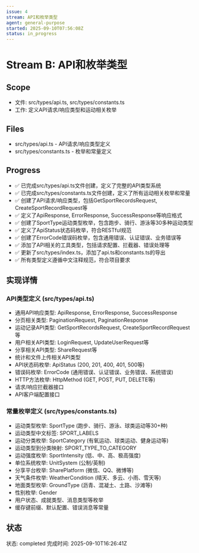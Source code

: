 ```yaml
---
issue: 4
stream: API和枚举类型
agent: general-purpose
started: 2025-09-10T07:56:08Z
status: in_progress
---
```


# Stream B: API和枚举类型

## Scope
- 文件: src/types/api.ts, src/types/constants.ts
- 工作: 定义API请求/响应类型和运动相关枚举

## Files
- src/types/api.ts - API请求/响应类型定义
- src/types/constants.ts - 枚举和常量定义

## Progress
- ✅ 已完成src/types/api.ts文件创建，定义了完整的API类型系统
- ✅ 已完成src/types/constants.ts文件创建，定义了所有运动相关枚举和常量
- ✅ 创建了API请求/响应类型，包括GetSportRecordsRequest, CreateSportRecordRequest等
- ✅ 定义了ApiResponse<T>, ErrorResponse, SuccessResponse等响应格式
- ✅ 创建了SportType运动类型枚举，包含跑步、骑行、游泳等30多种运动类型
- ✅ 定义了ApiStatus状态码枚举，符合RESTful规范
- ✅ 创建了ErrorCode错误码枚举，包含通用错误、认证错误、业务错误等
- ✅ 添加了API相关的工具类型，包括请求配置、拦截器、错误处理等
- ✅ 更新了src/types/index.ts，添加了api.ts和constants.ts的导出
- ✅ 所有类型定义遵循中文注释规范，符合项目要求

## 实现详情
### API类型定义 (src/types/api.ts)
- 通用API响应类型: ApiResponse<T>, ErrorResponse, SuccessResponse<T>
- 分页相关类型: PaginationRequest, PaginationResponse<T>
- 运动记录API类型: GetSportRecordsRequest, CreateSportRecordRequest等
- 用户相关API类型: LoginRequest, UpdateUserRequest等
- 分享相关API类型: ShareRequest等
- 统计和文件上传相关API类型
- API状态码枚举: ApiStatus (200, 201, 400, 401, 500等)
- 错误码枚举: ErrorCode (通用错误、认证错误、业务错误、系统错误)
- HTTP方法枚举: HttpMethod (GET, POST, PUT, DELETE等)
- 请求/响应拦截器接口
- API客户端配置接口

### 常量枚举定义 (src/types/constants.ts)
- 运动类型枚举: SportType (跑步、骑行、游泳、球类运动等30+种)
- 运动类型中文标签: SPORT_LABELS
- 运动分类枚举: SportCategory (有氧运动、球类运动、健身运动等)
- 运动类型到分类映射: SPORT_TYPE_TO_CATEGORY
- 运动强度枚举: SportIntensity (低、中、高、极高强度)
- 单位系统枚举: UnitSystem (公制/英制)
- 分享平台枚举: SharePlatform (微信、QQ、微博等)
- 天气条件枚举: WeatherCondition (晴天、多云、小雨、雪天等)
- 地面类型枚举: GroundType (沥青、混凝土、土路、沙滩等)
- 性别枚举: Gender
- 用户状态、成就类型、消息类型等枚举
- 缓存键前缀、默认配置、错误消息等常量

## 状态
状态: completed
完成时间: 2025-09-10T16:26:41Z
